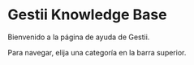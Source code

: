 # Gestii Knowledge Base

Bienvenido a la página de ayuda de Gestii.

Para navegar, elija una categoría en la barra superior.
